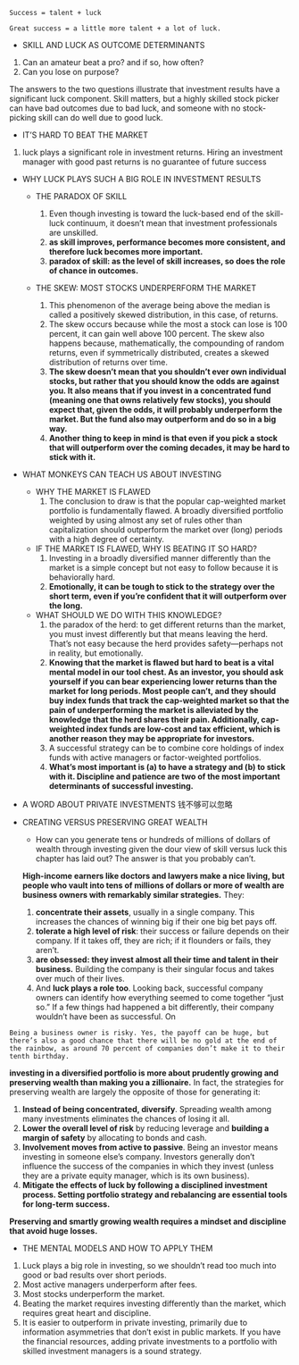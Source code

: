 ```text
Success = talent + luck

Great success = a little more talent + a lot of luck.
```

- SKILL AND LUCK AS OUTCOME DETERMINANTS

1. Can an amateur beat a pro? and if so, how often?
2. Can you lose on purpose?

The answers to the two questions illustrate that investment results have a significant luck component. Skill matters,
but a highly skilled stock picker can have bad outcomes due to bad luck, and someone with no stock-picking skill can do
well due to good luck.

- IT’S HARD TO BEAT THE MARKET

1. luck plays a significant role in investment returns. Hiring an investment manager with good past returns is no
   guarantee of future success

- WHY LUCK PLAYS SUCH A BIG ROLE IN INVESTMENT RESULTS

    - THE PARADOX OF SKILL
        1. Even though investing is toward the luck-based end of the skill-luck continuum, it doesn’t mean that
           investment professionals are unskilled.
        2. **as skill improves, performance becomes more consistent, and therefore luck becomes more important.**
        3. **paradox of skill: as the level of skill increases, so does the role of chance in outcomes.**

    - THE SKEW: MOST STOCKS UNDERPERFORM THE MARKET
        1. This phenomenon of the average being above the median is called a positively skewed distribution, in this
           case, of returns.
        2. The skew occurs because while the most a stock can lose is 100 percent, it can gain well above 100 percent.
           The skew also happens because, mathematically, the compounding of random returns, even if symmetrically
           distributed, creates a skewed distribution of returns over time.
        3. **The skew doesn’t mean that you shouldn’t ever own individual stocks, but rather that you should know the
           odds are against you. It also means that if you invest in a concentrated fund (meaning one that owns
           relatively few stocks), you should expect that, given the odds, it will probably underperform the market. But
           the fund also may outperform and do so in a big way.**
        4. **Another thing to keep in mind is that even if you pick a stock that will outperform over the coming
           decades, it may be hard to stick with it.**

- WHAT MONKEYS CAN TEACH US ABOUT INVESTING
    - WHY THE MARKET IS FLAWED
        1. The conclusion to draw is that the popular cap-weighted market portfolio is fundamentally flawed. A broadly
           diversified portfolio weighted by using almost any set of rules other than capitalization should outperform
           the market over (long) periods with a high degree of certainty.
    - IF THE MARKET IS FLAWED, WHY IS BEATING IT SO HARD?
        1. Investing in a broadly diversified manner differently than the market is a simple concept but not easy to
           follow because it is behaviorally hard.
        2. **Emotionally, it can be tough to stick to the strategy over the short term, even if you’re confident that it
           will outperform over the long.**
    - WHAT SHOULD WE DO WITH THIS KNOWLEDGE?
        1. the paradox of the herd: to get different returns than the market, you must invest differently but that means
           leaving the herd. That’s not easy because the herd provides safety—perhaps not in reality, but emotionally.
        2. **Knowing that the market is flawed but hard to beat is a vital mental model in our tool chest. As an
           investor, you should ask yourself if you can bear experiencing lower returns than the market for long
           periods. Most people can’t, and they should buy index funds that track the cap-weighted market so that the
           pain of underperforming the market is alleviated by the knowledge that the herd shares their pain.
           Additionally, cap-weighted index funds are low-cost and tax efficient, which is another reason they may be
           appropriate for investors.**
        3. A successful strategy can be to combine core holdings of index funds with active managers or factor-weighted
           portfolios.
        4. **What’s most important is (a) to have a strategy and (b) to stick with it. Discipline and patience are two
           of the most important determinants of successful investing.**

- A WORD ABOUT PRIVATE INVESTMENTS
  钱不够可以忽略
- CREATING VERSUS PRESERVING GREAT WEALTH

  - How can you generate tens or hundreds of millions of dollars of wealth through investing given the dour view of skill versus luck this chapter has laid out? The answer is that you probably can’t.

  **High-income earners like doctors and lawyers make a nice living, but people who vault into tens of millions of dollars
  or more of wealth are business owners with remarkably similar strategies.** They:
    1. **concentrate their assets**, usually in a single company. This increases the chances of winning big if their one big bet
     pays off.
    2. **tolerate a high level of risk**: their success or failure depends on their company. If it takes off, they are rich; if
    it flounders or fails, they aren’t.
    3. **are obsessed: they invest almost all their time and talent in their business.** Building the company is their singular
       focus and takes over much of their lives.
    4. And **luck plays a role too**. Looking back, successful company owners can identify how everything seemed to come
       together “just so.” If a few things had happened a bit differently, their company wouldn’t have been as successful.
       On 

```text
Being a business owner is risky. Yes, the payoff can be huge, but there’s also a good chance that there will be no gold at the end of the rainbow, as around 70 percent of companies don’t make it to their tenth birthday.
```

**investing in a diversified portfolio is more about prudently growing and preserving wealth than making you a zillionaire.**
In fact, the strategies for preserving wealth are largely the opposite of those for generating it:
1. **Instead of being concentrated, diversify**. Spreading wealth among many investments eliminates the chances of losing it all.
2. **Lower the overall level of risk** by reducing leverage and **building a margin of safety** by allocating to bonds and cash.
3. **Involvement moves from active to passive**. Being an investor means investing in someone else’s company. Investors generally don’t influence the success of the companies in which they invest (unless they are a private equity manager, which is its own business).
4. **Mitigate the effects of luck by following a disciplined investment process. Setting portfolio strategy and rebalancing are essential tools for long-term success.**

**Preserving and smartly growing wealth requires a mindset and discipline that avoid huge losses.**

- THE MENTAL MODELS AND HOW TO APPLY THEM

1. Luck plays a big role in investing, so we shouldn’t read too much into good or bad results over short periods.
2. Most active managers underperform after fees.
3. Most stocks underperform the market.
4. Beating the market requires investing differently than the market, which requires great heart and discipline.
5. It is easier to outperform in private investing, primarily due to information asymmetries that don’t exist in public markets. If you have the financial resources, adding private investments to a portfolio with skilled investment managers is a sound strategy.